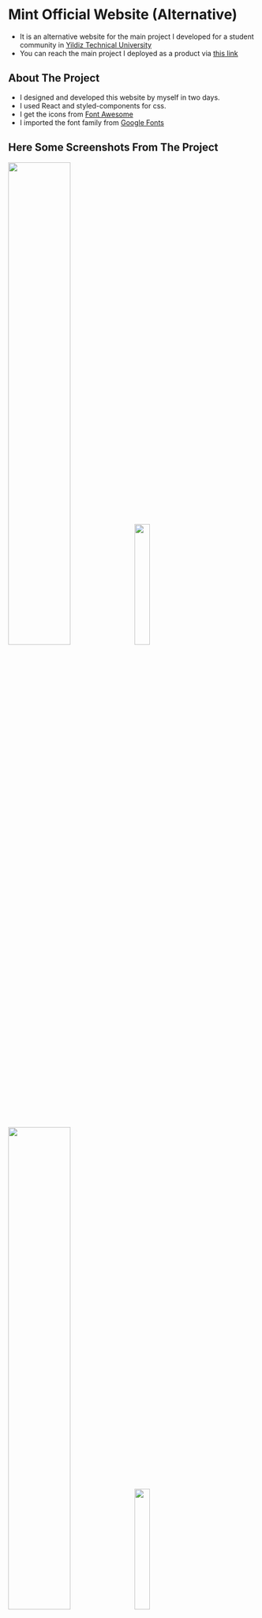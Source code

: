 # Mint Official Website (Alternative)

- It is an alternative website for the main project I developed for a student community in [Yildiz Technical University](https://yildiz.edu.tr/en) 
- You can reach the main project I deployed as a product via [this link](https://github.com/semihgencturk/project-mint-react)  

## About The Project

- I designed and developed this website by myself in two days. 
- I used React and styled-components for css. 
- I get the icons from [Font Awesome](https://fontawesome.com/)
- I imported the font family from [Google Fonts](https://fonts.google.com/specimen/Oxygen?preview.text=%EA%B7%B8%EB%93%A4%EC%9D%98%20%EC%9E%A5%EB%B9%84%EC%99%80%20%EA%B8%B0%EA%B5%AC%EB%8A%94%20%EB%AA%A8%EB%91%90%20%EC%82%B4%EC%95%84%20%EC%9E%88%EB%8B%A4.&preview.text_type=custom&query=oxygen)

## Here Some Screenshots From The Project

<img src="https://user-images.githubusercontent.com/76486481/183261260-a6d1f6d1-1877-4ebd-8007-5e57cee1f05e.png" width=50% >
<img src="https://user-images.githubusercontent.com/76486481/183261223-e35fc93c-67ac-43c1-9c81-258b307b337a.jpg" width=25% >
<img src="https://user-images.githubusercontent.com/76486481/183260864-3e99cf61-6c09-4084-9fa1-32c6d78b58f5.png" width=50% >
<img src="https://user-images.githubusercontent.com/76486481/183261233-cc596d8b-7d85-426c-8058-e79b3764ab6a.jpg" width=25% >
<img src="https://user-images.githubusercontent.com/76486481/183260866-b4c36029-9f37-4bcb-a2b1-33c3a7453b86.png" width=50% >
<img src="https://user-images.githubusercontent.com/76486481/183261239-8c1a6026-f079-4635-aac0-c3bd219f8a34.jpg" width=25% >
